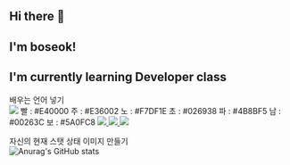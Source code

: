 ## Hi there 👋

<!--
**choiboseok/choiboseok** is a ✨ _special_ ✨ repository because its `README.md` (this file) appears on your GitHub profile.

Here are some ideas to get you started:

- 🔭 I’m currently working on ...
- 🌱 I’m currently learning ...
- 👯 I’m looking to collaborate on ...
- 🤔 I’m looking for help with ...
- 💬 Ask me about ...
- 📫 How to reach me: ...
- 😄 Pronouns: ...
- ⚡ Fun fact: ...
-->

## I'm boseok!
## I'm currently learning Developer class
배우는 언어 넣기<br>
  <img src="https://img.shields.io/badge/JAVA-#E40000?style=for-the-badge&logo=java&logoColor=white">
  빨 : #E40000
  주 : #E36002
  노 : #F7DF1E
  초 : #026938
  파 : #4B8BF5
  남 : #00263C
  보 : #5A0FC8
  <a href="https://github.com/kyechan99/capsule-render/labels/Idea">
    <img src="https://img.shields.io/badge/JAVA-%#E40000.svg?&style=for-the-badge&&logoColor=white"/>
  </a>
  <a href="#demo">
    <img src="https://img.shields.io/badge/DEMO%20-%234FC08D.svg?&style=for-the-badge&&logoColor=white"/>
  </a>
  <a href="https://capsule-render.vercel.app/">
    <img src="https://img.shields.io/badge/Generator%20-%235c86fa.svg?&style=for-the-badge&&logoColor=white"/>
  </a> 

자신의 현재 스탯 상태 이미지 만들기
<br>
![Anurag's GitHub stats](https://github-readme-stats.vercel.app/api?username=choiboseok&show_icons=true&theme=dracula)
